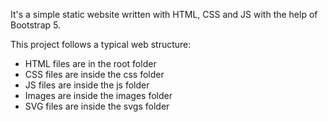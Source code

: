 It's a simple static website written with HTML, CSS and JS with the help of Bootstrap 5.

This project follows a typical web structure:

- HTML files are in the root folder
- CSS files are inside the css folder
- JS files are inside the js folder
- Images are inside the images folder
- SVG files are inside the svgs folder

